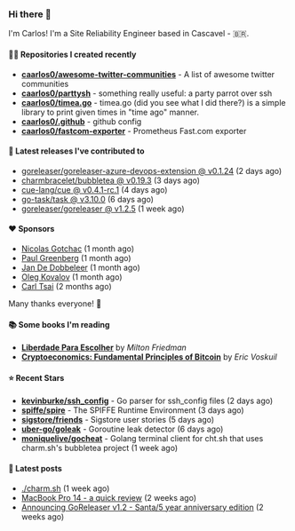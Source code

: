 ### Hi there 👋

I'm Carlos! I'm a Site Reliability Engineer based in Cascavel - 🇧🇷.

#### 👨‍💻 Repositories I created recently
- **[caarlos0/awesome-twitter-communities](https://github.com/caarlos0/awesome-twitter-communities)** - A list of awesome twitter communities
- **[caarlos0/parttysh](https://github.com/caarlos0/parttysh)** - something really useful: a party parrot over ssh
- **[caarlos0/timea.go](https://github.com/caarlos0/timea.go)** - timea.go (did you see what I did there?) is a simple library to print given times in &#34;time ago&#34; manner.
- **[caarlos0/.github](https://github.com/caarlos0/.github)** - github config
- **[caarlos0/fastcom-exporter](https://github.com/caarlos0/fastcom-exporter)** - Prometheus Fast.com exporter

#### 🚀 Latest releases I've contributed to


- [goreleaser/goreleaser-azure-devops-extension @ v0.1.24](https://github.com/goreleaser/goreleaser-azure-devops-extension/releases/tag/v0.1.24) (2 days ago)
- [charmbracelet/bubbletea @ v0.19.3](https://github.com/charmbracelet/bubbletea/releases/tag/v0.19.3) (3 days ago)
- [cue-lang/cue @ v0.4.1-rc.1](https://github.com/cue-lang/cue/releases/tag/v0.4.1-rc.1) (4 days ago)
- [go-task/task @ v3.10.0](https://github.com/go-task/task/releases/tag/v3.10.0) (6 days ago)
- [goreleaser/goreleaser @ v1.2.5](https://github.com/goreleaser/goreleaser/releases/tag/v1.2.5) (1 week ago)

#### ❤️ Sponsors
- [Nicolas Gotchac](https://github.com/ngotchac) (1 month ago)
- [Paul Greenberg](https://github.com/greenpau) (1 month ago)
- [Jan De Dobbeleer](https://github.com/JanDeDobbeleer) (1 month ago)
- [Oleg Kovalov](https://github.com/cristaloleg) (1 month ago)
- [Carl Tsai](https://github.com/moonape1226) (2 months ago)

Many thanks everyone! 🙏

#### 📚 Some books I'm reading
- **[Liberdade Para Escolher](https://www.goodreads.com/book/show/17238591-liberdade-para-escolher)** by _Milton Friedman_
- **[Cryptoeconomics: Fundamental Principles of Bitcoin](https://www.goodreads.com/book/show/56919322-cryptoeconomics)** by _Eric Voskuil_

#### ⭐ Recent Stars


- **[kevinburke/ssh_config](https://github.com/kevinburke/ssh_config)** - Go parser for ssh_config files (2 days ago)
- **[spiffe/spire](https://github.com/spiffe/spire)** - The SPIFFE Runtime Environment (3 days ago)
- **[sigstore/friends](https://github.com/sigstore/friends)** - Sigstore user stories (5 days ago)
- **[uber-go/goleak](https://github.com/uber-go/goleak)** - Goroutine leak detector (6 days ago)
- **[moniquelive/gocheat](https://github.com/moniquelive/gocheat)** - Golang terminal client for cht.sh that uses charm.sh&#39;s bubbletea project (1 week ago)

#### 📄 Latest posts
- [./charm.sh](https://carlosbecker.com/posts/charm/) (1 week ago)
- [MacBook Pro 14 - a quick review](https://carlosbecker.com/posts/macbook-pro-14/) (2 weeks ago)
- [Announcing GoReleaser v1.2 - Santa/5 year anniversary edition](https://carlosbecker.com/posts/goreleaser-v1.2/) (2 weeks ago)
